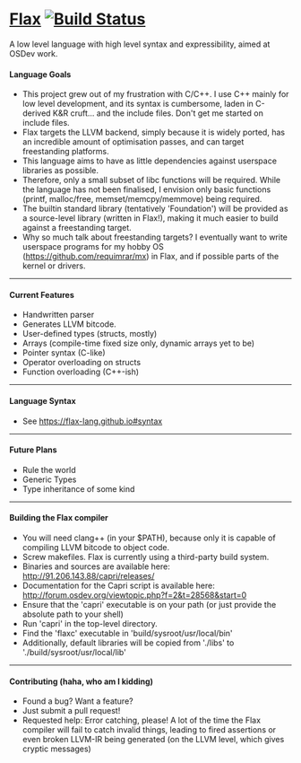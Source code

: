 [Flax](https://flax-lang.github.io) [![Build Status](https://travis-ci.org/flax-lang/flax.svg?branch=master)](https://travis-ci.org/flax-lang/flax)
============

A low level language with high level syntax and expressibility, aimed at OSDev work.

#### Language Goals ####

- This project grew out of my frustration with C/C++. I use C++ mainly for low level development, and its syntax is cumbersome, laden in C-derived K&R cruft... and the include files. Don't get me started on include files.
- Flax targets the LLVM backend, simply because it is widely ported, has an incredible amount of optimisation passes, and can target freestanding platforms.
- This language aims to have as little dependencies against userspace libraries as possible.
- Therefore, only a small subset of libc functions will be required. While the language has not been finalised, I envision only basic functions (printf, malloc/free, memset/memcpy/memmove) being required.
- The builtin standard library (tentatively 'Foundation') will be provided as a source-level library (written in Flax!), making it much easier to build against a freestanding target.
- Why so much talk about freestanding targets? I eventually want to write userspace programs for my hobby OS (https://github.com/requimrar/mx) in Flax, and if possible parts of the kernel or drivers.


--------------------------

#### Current Features ####

- Handwritten parser
- Generates LLVM bitcode.
- User-defined types (structs, mostly)
- Arrays (compile-time fixed size only, dynamic arrays yet to be)
- Pointer syntax (C-like)
- Operator overloading on structs
- Function overloading (C++-ish)

-------------------------

#### Language Syntax ####
- See https://flax-lang.github.io#syntax

----------------------

#### Future Plans ####

- Rule the world
- Generic Types
- Type inheritance of some kind


------------------------------------

#### Building the Flax compiler ####

- You will need clang++ (in your $PATH), because only it is capable of compiling LLVM bitcode to object code.
- Screw makefiles. Flax is currently using a third-party build system.
- Binaries and sources are available here: http://91.206.143.88/capri/releases/
- Documentation for the Capri script is available here: http://forum.osdev.org/viewtopic.php?f=2&t=28568&start=0
- Ensure that the 'capri' executable is on your path (or just provide the absolute path to your shell)
- Run 'capri' in the top-level directory.
- Find the 'flaxc' executable in 'build/sysroot/usr/local/bin'
- Additionally, default libraries will be copied from './libs' to './build/sysroot/usr/local/lib'

-----------------------------------------------

#### Contributing (haha, who am I kidding) ####

- Found a bug? Want a feature?
- Just submit a pull request!
- Requested help: Error catching, please! A lot of the time the Flax compiler will fail to catch invalid things, leading to fired assertions or even broken LLVM-IR being generated (on the LLVM level, which gives cryptic messages)
